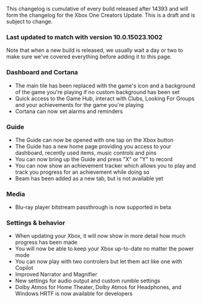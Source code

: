 This changelog is cumulative of every build released after 14393 and will form the changelog for the Xbox One Creators Update. This is a draft and is subject to change.

### Last updated to match with version 10.0.15023.1002
Note that when a new build is released, we usually wait a day or two to make sure we've covered everything before adding it to this page.

### Dashboard and Cortana
- The main tile has been replaced with the game's icon and a background of the game you're playing if no custom background has been set
- Quick access to the Game Hub, interact with Clubs, Looking For Groups and your achievements for the game you're playing
- Cortana can now set alarms and reminders

### Guide
- The Guide can now be opened with one tap on the Xbox button
- The Guide has a new home page providing you access to your dashboard, recently used items, music controls and pins
- You can now bring up the Guide and press "X" or "Y" to record
- You can now show an achievement tracker which allows you to play and track you progress for an achievement while doing so
- Beam has been added as a new tab, but is not available yet

### Media
- Blu-ray player bitstream passthrough is now supported in beta

### Settings & behavior
- When updating your Xbox, it will now show in more detail how much progress has been made
- You will now be able to keep your Xbox up-to-date no matter the power mode
- You can now play with two controlers but let them act like one with Copilot
- Improved Narrator and Magnifier
- New settings for audio output and custom rumble settings
- Dolby Atmos for Home Theater, Dolby Atmos for Headphones, and Windows HRTF is now available for developers